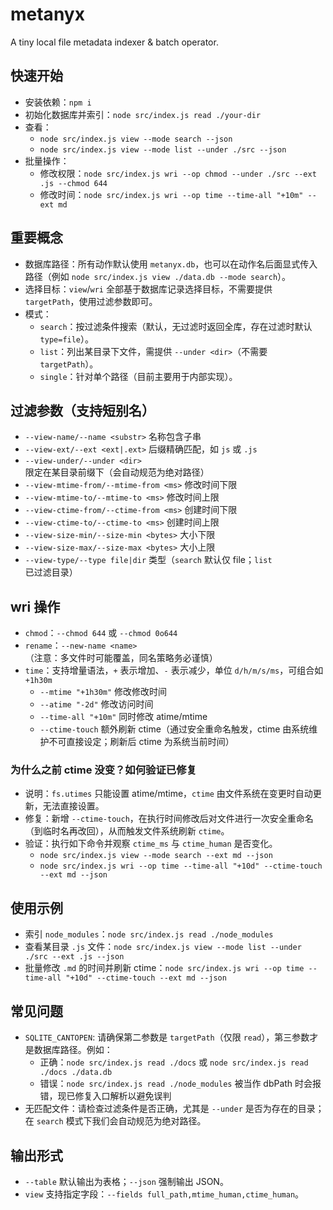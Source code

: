 # metanyx

A tiny local file metadata indexer & batch operator.

## 快速开始

- 安装依赖：`npm i`
- 初始化数据库并索引：`node src/index.js read ./your-dir`
- 查看：
  - `node src/index.js view --mode search --json`
  - `node src/index.js view --mode list --under ./src --json`
- 批量操作：
  - 修改权限：`node src/index.js wri --op chmod --under ./src --ext .js --chmod 644`
  - 修改时间：`node src/index.js wri --op time --time-all "+10m" --ext md`

## 重要概念

- 数据库路径：所有动作默认使用 `metanyx.db`，也可以在动作名后面显式传入路径（例如 `node src/index.js view ./data.db --mode search`）。
- 选择目标：`view`/`wri` 全部基于数据库记录选择目标，不需要提供 `targetPath`，使用过滤参数即可。
- 模式：
  - `search`：按过滤条件搜索（默认，无过滤时返回全库，存在过滤时默认 `type=file`）。
  - `list`：列出某目录下文件，需提供 `--under <dir>`（不需要 `targetPath`）。
  - `single`：针对单个路径（目前主要用于内部实现）。

## 过滤参数（支持短别名）

- `--view-name/--name <substr>` 名称包含子串
- `--view-ext/--ext <ext|.ext>` 后缀精确匹配，如 `js` 或 `.js`
- `--view-under/--under <dir>` 限定在某目录前缀下（会自动规范为绝对路径）
- `--view-mtime-from/--mtime-from <ms>` 修改时间下限
- `--view-mtime-to/--mtime-to <ms>` 修改时间上限
- `--view-ctime-from/--ctime-from <ms>` 创建时间下限
- `--view-ctime-to/--ctime-to <ms>` 创建时间上限
- `--view-size-min/--size-min <bytes>` 大小下限
- `--view-size-max/--size-max <bytes>` 大小上限
- `--view-type/--type file|dir` 类型（`search` 默认仅 file；`list` 已过滤目录）

## wri 操作

- `chmod`：`--chmod 644` 或 `--chmod 0o644`
- `rename`：`--new-name <name>`（注意：多文件时可能覆盖，同名策略务必谨慎）
- `time`：支持增量语法，`+` 表示增加、`-` 表示减少，单位 `d/h/m/s/ms`，可组合如 `+1h30m`
  - `--mtime "+1h30m"` 修改修改时间
  - `--atime "-2d"` 修改访问时间
  - `--time-all "+10m"` 同时修改 atime/mtime
  - `--ctime-touch` 额外刷新 ctime（通过安全重命名触发，ctime 由系统维护不可直接设定；刷新后 ctime 为系统当前时间）

### 为什么之前 ctime 没变？如何验证已修复

- 说明：`fs.utimes` 只能设置 atime/mtime，`ctime` 由文件系统在变更时自动更新，无法直接设置。
- 修复：新增 `--ctime-touch`，在执行时间修改后对文件进行一次安全重命名（到临时名再改回），从而触发文件系统刷新 `ctime`。
- 验证：执行如下命令并观察 `ctime_ms` 与 `ctime_human` 是否变化。
  - `node src/index.js view --mode search --ext md --json`
  - `node src/index.js wri --op time --time-all "+10d" --ctime-touch --ext md --json`

## 使用示例

- 索引 `node_modules`：`node src/index.js read ./node_modules`
- 查看某目录 `.js` 文件：`node src/index.js view --mode list --under ./src --ext .js --json`
- 批量修改 `.md` 的时间并刷新 ctime：`node src/index.js wri --op time --time-all "+10d" --ctime-touch --ext md --json`

## 常见问题

- `SQLITE_CANTOPEN`: 请确保第二参数是 `targetPath`（仅限 `read`），第三参数才是数据库路径。例如：
  - 正确：`node src/index.js read ./docs` 或 `node src/index.js read ./docs ./data.db`
  - 错误：`node src/index.js read ./node_modules` 被当作 dbPath 时会报错，现已修复入口解析以避免误判
- 无匹配文件：请检查过滤条件是否正确，尤其是 `--under` 是否为存在的目录；在 `search` 模式下我们会自动规范为绝对路径。

## 输出形式

- `--table` 默认输出为表格；`--json` 强制输出 JSON。
- `view` 支持指定字段：`--fields full_path,mtime_human,ctime_human`。